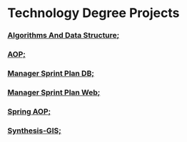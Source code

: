 # Technology Degree Projects

### [Algorithms And Data Structure;](https://github.com/oliveiraadee/AlgorithmsAndDataStructure)
### [AOP;](https://github.com/oliveiraadee/AOP)
### [Manager Sprint Plan DB;](https://github.com/oliveiraadee/ManagerSprintPlanDB)
### [Manager Sprint Plan Web;](https://github.com/oliveiraadee/ManagerSprintPlanWeb)
### [Spring AOP;](https://github.com/oliveiraadee/SpringAOP)
### [Synthesis-GIS;](https://github.com/oliveiraadee/Synthesis-GIS)
